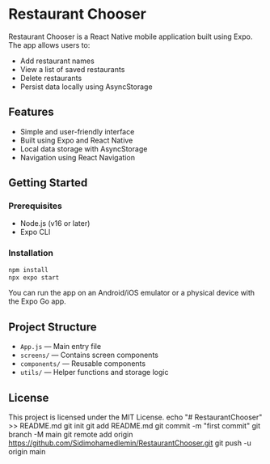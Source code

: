# Restaurant Chooser

Restaurant Chooser is a React Native mobile application built using Expo. The app allows users to:

- Add restaurant names
- View a list of saved restaurants
- Delete restaurants
- Persist data locally using AsyncStorage

## Features

- Simple and user-friendly interface
- Built using Expo and React Native
- Local data storage with AsyncStorage
- Navigation using React Navigation

## Getting Started

### Prerequisites

- Node.js (v16 or later)
- Expo CLI

### Installation

```bash
npm install
npx expo start
```

You can run the app on an Android/iOS emulator or a physical device with the Expo Go app.

## Project Structure

- `App.js` — Main entry file
- `screens/` — Contains screen components
- `components/` — Reusable components
- `utils/` — Helper functions and storage logic

## License

This project is licensed under the MIT License.
echo "# RestaurantChooser" >> README.md
git init
git add README.md
git commit -m "first commit"
git branch -M main
git remote add origin https://github.com/Sidimohamedlemin/RestaurantChooser.git
git push -u origin main